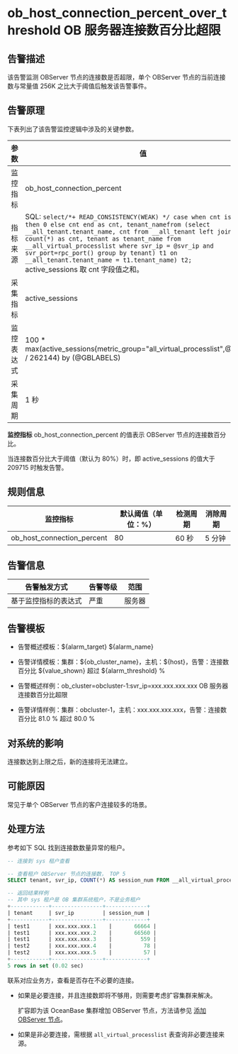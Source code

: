 # ob_host_connection_percent_over_threshold OB 服务器连接数百分比超限

## 告警描述

该告警监测 OBServer 节点的连接数是否超限，单个 OBServer 节点的当前连接数与常量值 256K 之比大于阈值后触发该告警事件。

## 告警原理

下表列出了该告警监控逻辑中涉及的关键参数。

|  参数   |                                                                                                                                                                                                                                                值                                                                                                                                                                                                                                                 |
|-------|--------------------------------------------------------------------------------------------------------------------------------------------------------------------------------------------------------------------------------------------------------------------------------------------------------------------------------------------------------------------------------------------------------------------------------------------------------------------------------------------------|
| 监控指标  | ob_host_connection_percent                                                                                                                                                                                                                                                                                                                                                                                                                                                                       |
| 指标来源  | SQL:  `select/*+ READ_CONSISTENCY(WEAK) */ case when cnt is null then 0 else cnt end as cnt, tenant_namefrom (select __all_tenant.tenant_name, cnt from __all_tenant left join (select count(*) as cnt, tenant as tenant_name from __all_virtual_processlist where svr_ip = @svr_ip and svr_port=rpc_port() group by tenant) t1 on __all_tenant.tenant_name = t1.tenant_name) t2;` </br> active_sessions 取 cnt 字段值之和。 |
| 采集指标  | active_sessions                                                                                                                                                                                                                                                                                                                                                                                                                                                                                  |
| 监控表达式 | 100 \* max(active_sessions{metric_group="all_virtual_processlist",@LABELS} / 262144) by (@GBLABELS)                                                                                                                                                                                                                                                                                                                                                                                              |
| 采集周期  | 1 秒                                                                                                                                                                                                                                                                                                                                                                                                                                                                                              |

**监控指标** ob_host_connection_percent 的值表示 OBServer 节点的连接数百分比。

当连接数百分比大于阈值（默认为 80%）时，即 active_sessions 的值大于 209715 时触发告警。

## 规则信息

|            监控指标            | 默认阈值（单位：%） | 检测周期 | 消除周期 |
|----------------------------|------------|------|------|
| ob_host_connection_percent | 80         | 60 秒 | 5 分钟 |

## 告警信息

|   告警触发方式   | 告警等级 | 范围  |
|------------|------|-----|
| 基于监控指标的表达式 | 严重   | 服务器 |

## 告警模板

* 告警概述模板：\${alarm_target} ${alarm_name}

* 告警详情模板：集群：\${ob_cluster_name}，主机：\${host}，告警：连接数百分比 \${value_shown} 超过 ${alarm_threshold} %
  
* 告警概述样例：ob_cluster=obcluster-1:svr_ip=xxx.xxx.xxx.xxx OB 服务器连接数百分比超限

* 告警详情样例：集群：obcluster-1，主机：xxx.xxx.xxx.xxx，告警：连接数百分比 81.0 % 超过 80.0 %

## 对系统的影响

连接数达到上限之后，新的连接将无法建立。

## 可能原因

常见于单个 OBServer 节点的客户连接较多的场景。

## 处理方法

参考如下 SQL 找到连接数数量异常的租户。

```sql
-- 连接到 sys 租户查看

-- 查看租户 OBServer 节点的连接数， TOP 5
SELECT tenant, svr_ip, COUNT(*) AS session_num FROM __all_virtual_processlist GROUP BY tenant, svr_ip ORDER BY session_num DESC limit 5;

-- 返回结果样例
-- 其中 sys 租户是 OB 集群系统租户，不是业务租户
+------------+----------------+-------------+
| tenant     | svr_ip         | session_num |
+------------+----------------+-------------+
| test1      | xxx.xxx.xxx.1    |       66664 |
| test1      | xxx.xxx.xxx.2    |       66560 |
| test1      | xxx.xxx.xxx.3    |         559 |
| test2      | xxx.xxx.xxx.4    |          78 |
| test2      | xxx.xxx.xxx.5    |          57 |
+------------+----------------+-------------+
5 rows in set (0.02 sec)
```

联系对应业务方，查看是否存在不必要的连接。

* 如果是必要连接，并且连接数即将不够用，则需要考虑扩容集群来解决。

  扩容即为该 OceanBase 集群增加 OBServer 节点，方法请参见 [添加 OBServer 节点](../../400.user-guide-2/400.cluster-features/200.basic-operations/700.manage-observer/100.add-an-observer.md)。
  
* 如果是非必要连接，需根据 `all_virtual_processlist` 表查询非必要连接来源。
